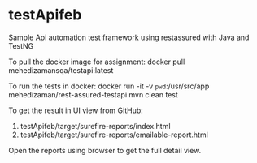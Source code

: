# testApifeb
Sample Api automation test framework using restassured with Java and TestNG

To pull the docker image for assignment: 
docker pull mehedizamansqa/testapi:latest

To run the tests in docker: 
docker run -it -v `pwd`:/usr/src/app mehedizaman/rest-assured-testapi mvn clean test

To get the result in UI view from GitHub: 
1. testApifeb/target/surefire-reports/index.html
2. testApifeb/target/surefire-reports/emailable-report.html

Open the reports using browser to get the full detail view. 
